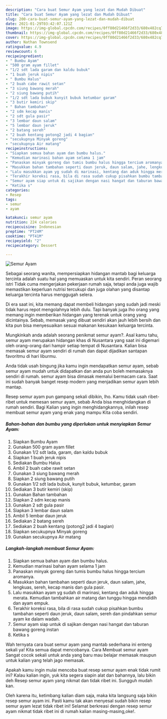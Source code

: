 ```yaml
---
description: "Cara buat Semur Ayam yang lezat dan Mudah Dibuat"
title: "Cara buat Semur Ayam yang lezat dan Mudah Dibuat"
slug: 200-cara-buat-semur-ayam-yang-lezat-dan-mudah-dibuat
date: 2021-01-29T03:42:07.121Z
image: https://img-global.cpcdn.com/recipes/0ff80d21466f2d33/680x482cq70/semur-ayam-foto-resep-utama.jpg
thumbnail: https://img-global.cpcdn.com/recipes/0ff80d21466f2d33/680x482cq70/semur-ayam-foto-resep-utama.jpg
cover: https://img-global.cpcdn.com/recipes/0ff80d21466f2d33/680x482cq70/semur-ayam-foto-resep-utama.jpg
author: Nathan Townsend
ratingvalue: 4.9
reviewcount: 6
recipeingredient:
- " Bumbu Ayam"
- "500 gram ayam fillet"
- "1/2 sdt lada garam dan kaldu bubuk"
- "1 buah jeruk nipis"
- " Bumbu Halus"
- "2 buah cabe rawit setan"
- "3 siung bawang merah"
- "2 siung bawang putih"
- "1/2 sdt lada bubuk kunyit bubuk ketumbar garam"
- "3 butir kemiri skip"
- " Bahan tambahan"
- "2 sdm kecap manis"
- "2 sdt gula pasir"
- "3 lembar daun salam"
- "5 lembar daun jeruk"
- "2 batang sereh"
- "2 buah kentang potong2 jadi 4 bagian"
- "secukupnya Minyak goreng"
- "secukupnya Air matang"
recipeinstructions:
- "Siapkan semua bahan ayam dan bumbu halus."
- "Kemudian marinasi bahan ayam selama 1 jam"
- "Panaskan minyak goreng dan tumis bumbu halus hingga tercium aromanya."
- "Masukkan bahan tambahan seperti daun jeruk, daun salam, jahe, lengkuas, sereh, kecap manis dan gula pasir."
- "Lalu masukkan ayam yg sudah di marinasi, kentang dan aduk hingga merata. Kemudian tambahkan air matang dan tunggu hingga mendidih dan ayam empuk."
- "Terakhir koreksi rasa, bila di rasa sudah cukup pisahkan bumbu tambahan seperti daun jeruk, daun salam, sereh dan pindahkan semur ayam ke dalam wadah."
- "Semur ayam siap untuk di sajikan dengan nasi hangat dan taburan bawang goreng instan"
- "Ketika s"
categories:
- Resep
tags:
- semur
- ayam

katakunci: semur ayam 
nutrition: 224 calories
recipecuisine: Indonesian
preptime: "PT24M"
cooktime: "PT41M"
recipeyield: "2"
recipecategory: Dessert

---
```



![Semur Ayam](https://img-global.cpcdn.com/recipes/0ff80d21466f2d33/680x482cq70/semur-ayam-foto-resep-utama.jpg)

Sebagai seorang wanita, mempersiapkan hidangan mantab bagi keluarga tercinta adalah suatu hal yang memuaskan untuk kita sendiri. Peran seorang istri Tidak cuma mengerjakan pekerjaan rumah saja, tetapi anda juga wajib memastikan keperluan nutrisi tercukupi dan juga olahan yang disantap keluarga tercinta harus menggugah selera.

Di era  saat ini, kita memang dapat membeli hidangan yang sudah jadi meski tidak harus repot mengolahnya lebih dulu. Tapi banyak juga lho orang yang memang ingin memberikan hidangan yang terenak untuk orang yang dicintainya. Sebab, memasak yang dibuat sendiri akan jauh lebih bersih dan kita pun bisa menyesuaikan sesuai makanan kesukaan keluarga tercinta. 



Mungkinkah anda adalah seorang penikmat semur ayam?. Asal kamu tahu, semur ayam merupakan hidangan khas di Nusantara yang saat ini digemari oleh orang-orang dari hampir setiap tempat di Nusantara. Kalian bisa memasak semur ayam sendiri di rumah dan dapat dijadikan santapan favoritmu di hari liburmu.

Anda tidak usah bingung jika kamu ingin mendapatkan semur ayam, sebab semur ayam mudah untuk didapatkan dan anda pun boleh memasaknya sendiri di rumah. semur ayam bisa dimasak memalui bermacam cara. Saat ini sudah banyak banget resep modern yang menjadikan semur ayam lebih mantap.

Resep semur ayam pun gampang sekali dibikin, lho. Kamu tidak usah ribet-ribet untuk memesan semur ayam, sebab Anda bisa menghidangkan di rumah sendiri. Bagi Kalian yang ingin menghidangkannya, inilah resep membuat semur ayam yang enak yang mampu Kita coba sendiri.

<!--inarticleads1-->

##### Bahan-bahan dan bumbu yang diperlukan untuk menyiapkan Semur Ayam:

1. Siapkan  Bumbu Ayam
1. Gunakan 500 gram ayam fillet
1. Gunakan 1/2 sdt lada, garam, dan kaldu bubuk
1. Siapkan 1 buah jeruk nipis
1. Sediakan  Bumbu Halus
1. Ambil 2 buah cabe rawit setan
1. Gunakan 3 siung bawang merah
1. Siapkan 2 siung bawang putih
1. Gunakan 1/2 sdt lada bubuk, kunyit bubuk, ketumbar, garam
1. Sediakan 3 butir kemiri (skip)
1. Gunakan  Bahan tambahan
1. Siapkan 2 sdm kecap manis
1. Gunakan 2 sdt gula pasir
1. Siapkan 3 lembar daun salam
1. Ambil 5 lembar daun jeruk
1. Sediakan 2 batang sereh
1. Sediakan 2 buah kentang (potong2 jadi 4 bagian)
1. Siapkan secukupnya Minyak goreng
1. Gunakan secukupnya Air matang




<!--inarticleads2-->

##### Langkah-langkah membuat Semur Ayam:

1. Siapkan semua bahan ayam dan bumbu halus.
1. Kemudian marinasi bahan ayam selama 1 jam
1. Panaskan minyak goreng dan tumis bumbu halus hingga tercium aromanya.
1. Masukkan bahan tambahan seperti daun jeruk, daun salam, jahe, lengkuas, sereh, kecap manis dan gula pasir.
1. Lalu masukkan ayam yg sudah di marinasi, kentang dan aduk hingga merata. Kemudian tambahkan air matang dan tunggu hingga mendidih dan ayam empuk.
1. Terakhir koreksi rasa, bila di rasa sudah cukup pisahkan bumbu tambahan seperti daun jeruk, daun salam, sereh dan pindahkan semur ayam ke dalam wadah.
1. Semur ayam siap untuk di sajikan dengan nasi hangat dan taburan bawang goreng instan
1. Ketika s




Wah ternyata cara buat semur ayam yang mantab sederhana ini enteng sekali ya! Kita semua dapat mencobanya. Cara Membuat semur ayam Sangat cocok sekali untuk anda yang baru mau belajar memasak maupun untuk kalian yang telah jago memasak.

Apakah kamu ingin mulai mencoba buat resep semur ayam enak tidak rumit ini? Kalau kalian ingin, yuk kita segera siapin alat dan bahannya, lalu bikin deh Resep semur ayam yang nikmat dan tidak ribet ini. Sungguh mudah kan. 

Oleh karena itu, ketimbang kalian diam saja, maka kita langsung saja bikin resep semur ayam ini. Pasti kamu tak akan menyesal sudah bikin resep semur ayam lezat tidak ribet ini! Selamat berkreasi dengan resep semur ayam nikmat tidak ribet ini di rumah kalian masing-masing,oke!.

